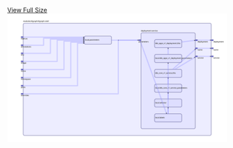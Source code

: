 [View Full Size](https://raw.githubusercontent.com/mingfang/terraform-k8s-modules/master/modules/dgraph/dgraph-ratel/diagram.svg?sanitize=true)<img src="diagram.svg"/>
